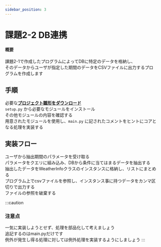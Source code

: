```yaml
---
sidebar_position: 3
---
```


# 課題2-2 DB連携

#### 概要
課題2-1で作成したプログラムによってDBに特定のデータを格納し、  
そのデータからユーザが指定した期間のデータをCSVファイルに出力するプログラムを作成します

## 手順

必要な[**プロジェクト雛形をダウンロード**](./files/csv-output-weather.zip)  
`setup.py` から必要なモジュールをインストール  
その他モジュールの内容を確認する  
用意されたモジュールを使用し、`main.py` に記されたコメントをヒントにコアとなる処理を実装する  

## 実装フロー

ユーザから抽出期間のパラメータを受け取る  
パラメータをクエリに組み込み、DBから条件に当てはまるデータを抽出する  
抽出したデータをWeatherInfoクラスのインスタンスに格納し、リストにまとめる  
プログラム上でcsvファイルを参照し、インスタンス事に持つデータをカンマ区切りで出力する  
ファイルの参照を破棄する

:::caution
### 注意点
一気に実装しようとせず、処理を部品化して考えましょう  
追記するのはmain.pyだけです  
例外が発生し得る処理に対しては例外処理を実装するようにしましょう
:::




